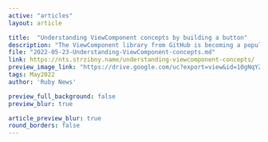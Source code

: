 ```yaml
---
active: "articles"
layout: article

title:  "Understanding ViewComponent concepts by building a button"
description: "The ViewComponent library from GitHub is becoming a popular answer to building design systems in server-rendered Rails applications. Let’s understand the basics by creating a fancy component button."
file: "2022-05-23-Understanding-ViewComponent-concepts.md"
link: https://nts.strzibny.name/understanding-viewcomponent-concepts/
preview_image_link: "https://drive.google.com/uc?export=view&id=10gNqYZWw9nRdoakJ6FHzR6mwN1f_VaYO"
tags: May2022
author: 'Ruby News'

preview_full_background: false
preview_blur: true

article_preview_blur: true
round_borders: false
---
```

